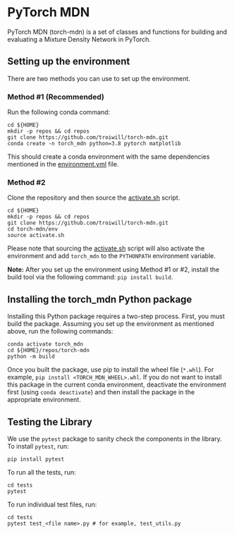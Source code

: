 # PyTorch MDN

PyTorch MDN (torch-mdn) is a set of classes and functions for building and evaluating a Mixture Density Network in PyTorch.

## Setting up the environment
There are two methods you can use to set up the environment.

### Method #1 (Recommended)
Run the following conda command:
```
cd ${HOME}
mkdir -p repos && cd repos
git clone https://github.com/troiwill/torch-mdn.git
conda create -n torch_mdn python=3.8 pytorch matplotlib
```
This should create a conda environment with the same dependencies mentioned in the [environment.yml](env/environment.yml) file.

### Method #2
Clone the repository and then source the [activate.sh](env/activate.sh) script.
```
cd ${HOME}
mkdir -p repos && cd repos
git clone https://github.com/troiwill/torch-mdn.git
cd torch-mdn/env
source activate.sh
```
Please note that sourcing the [activate.sh](env/activate.sh) script will also activate the environment and add `torch_mdn` to the `PYTHONPATH` environment variable.

**Note:** After you set up the environment using Method #1 or #2, install the build tool via the following command: `pip install build`.

## Installing the torch_mdn Python package

Installing this Python package requires a two-step process. First, you must build the package. Assuming you set up the environment as mentioned above, run the following commands:
```
conda activate torch_mdn
cd ${HOME}/repos/torch-mdn
python -m build
```

Once you built the package, use pip to install the wheel file (`*.whl`). For example, `pip install <TORCH_MDN_WHEEL>.whl`. If you do not want to install this package in the current conda environment, deactivate the environment first (using `conda deactivate`) and then install the package in the appropriate environment.

## Testing the Library

We use the `pytest` package to sanity check the components in the library. To install `pytest`, run:
```
pip install pytest
```

To run all the tests, run:
```
cd tests
pytest
```

To run individual test files, run:
```
cd tests
pytest test_<file name>.py # for example, test_utils.py
```
